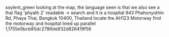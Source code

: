 soylent_green
looking at the map, the language seen is thai
we also see a thai flag
'phyath 2' readable -> search and it is a hospital
943 Phahonyothin Rd, Phaya Thai, Bangkok 10400, Thailand
locate the AH123 Motorway
find the motorway and hospital lined up parallel
1,1755e5bcb85dc2786de932d826419f56